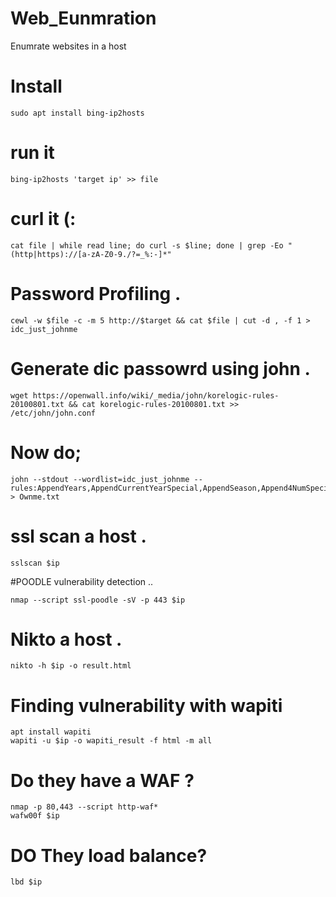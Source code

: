# Web_Eunmration
Enumrate websites in a host

# Install 
	sudo apt install bing-ip2hosts

# run it

	bing-ip2hosts 'target ip' >> file
 
 
 # curl it (:
 
 	cat file | while read line; do curl -s $line; done | grep -Eo "(http|https)://[a-zA-Z0-9./?=_%:-]*"   
 
 # Password Profiling .
  
 	cewl -w $file -c -m 5 http://$target && cat $file | cut -d , -f 1 > idc_just_johnme
 
# Generate dic passowrd using john . 
	wget https://openwall.info/wiki/_media/john/korelogic-rules-20100801.txt && cat korelogic-rules-20100801.txt >> /etc/john/john.conf


# Now do;
	john --stdout --wordlist=idc_just_johnme --rules:AppendYears,AppendCurrentYearSpecial,AppendSeason,Append4NumSpecial,Append3NumSpecial,Append2NumSpecial > Ownme.txt
	
# ssl scan a host .

	sslscan $ip
#POODLE vulnerability detection .. 

	nmap --script ssl-poodle -sV -p 443 $ip
# Nikto a host .
	nikto -h $ip -o result.html

# Finding vulnerability with wapiti

	apt install wapiti 
	wapiti -u $ip -o wapiti_result -f html -m all

	
# Do they have a WAF ?
	nmap -p 80,443 --script http-waf*
	wafw00f $ip
# DO They load balance?
	lbd $ip
